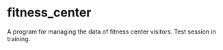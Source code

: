 # fitness_center
A program for managing the data of fitness center visitors.  Test session in training.
